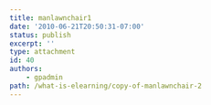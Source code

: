 ```yaml
---
title: manlawnchair1
date: '2010-06-21T20:50:31-07:00'
status: publish
excerpt: ''
type: attachment
id: 40
authors:
    - gpadmin
path: /what-is-elearning/copy-of-manlawnchair-2
---
```

<!DOCTYPE html PUBLIC "-//W3C//DTD HTML 4.0 Transitional//EN" "http://www.w3.org/TR/REC-html40/loose.dtd">
<?xml encoding="UTF-8">
